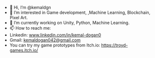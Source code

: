 - 👋 Hi, I’m @kemaldgn
- 👀 I’m interested in Game development, ,Machine Learning, Blockchain, Pixel Art.
- 🌱 I’m currently working on Unity, Python, Machine Learning.
- 📫 How to reach me:
- Linkedin: www.linkedin.com/in/kemal-dogan0
- Gmail: kemaldogan042@gmail.com
- You can try my game prototypes from Itch.io: https://troyd-games.itch.io/

<!---
kemaldgn/kemaldgn is a ✨ special ✨ repository because its `README.md` (this file) appears on your GitHub profile.
You can click the Preview link to take a look at your changes.
--->
